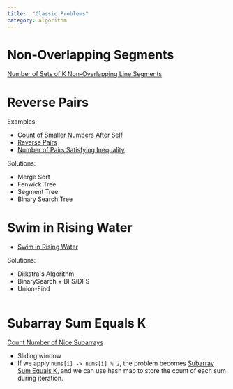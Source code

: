 ```yaml
---
title:  "Classic Problems"
category: algorithm
---
```

# Non-Overlapping Segments

[Number of Sets of K Non-Overlapping Line Segments][number-of-sets-of-k-non-overlapping-line-segments]

# Reverse Pairs

Examples:

* [Count of Smaller Numbers After Self][count-of-smaller-numbers-after-self]
* [Reverse Pairs][reverse-pairs]
* [Number of Pairs Satisfying Inequality][number-of-pairs-satisfying-inequality]

Solutions:

* Merge Sort
* Fenwick Tree
* Segment Tree
* Binary Search Tree

# Swim in Rising Water

* [Swim in Rising Water][swim-in-rising-water]

Solutions:

* Dijkstra's Algorithm
* BinarySearch + BFS/DFS
* Union-Find

```java
```

# Subarray Sum Equals K

[Count Number of Nice Subarrays][count-number-of-nice-subarrays]

* Sliding window
* If we apply `nums[i] -> nums[i] % 2`, the problem becomes [Subarray Sum Equals K][subarray-sum-equals-k], and we can use hash map to store the count of each sum during iteration.

[count-of-smaller-numbers-after-self]: https://leetcode.com/problems/count-of-smaller-numbers-after-self/
[count-number-of-nice-subarrays]: https://leetcode.com/problems/count-number-of-nice-subarrays/
[number-of-pairs-satisfying-inequality]: https://leetcode.com/problems/number-of-pairs-satisfying-inequality/
[number-of-sets-of-k-non-overlapping-line-segments]: https://leetcode.com/problems/number-of-sets-of-k-non-overlapping-line-segments/
[reverse-pairs]: https://leetcode.com/problems/reverse-pairs/
[subarray-sum-equals-k]: https://leetcode.com/problems/subarray-sum-equals-k/
[swim-in-rising-water]: https://leetcode.com/problems/swim-in-rising-water/

